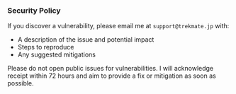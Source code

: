 ### Security Policy

If you discover a vulnerability, please email me at `support@trekmate.jp` with:

- A description of the issue and potential impact
- Steps to reproduce
- Any suggested mitigations

Please do not open public issues for vulnerabilities. I will acknowledge receipt within 72 hours and aim to provide a fix or mitigation as soon as possible.


